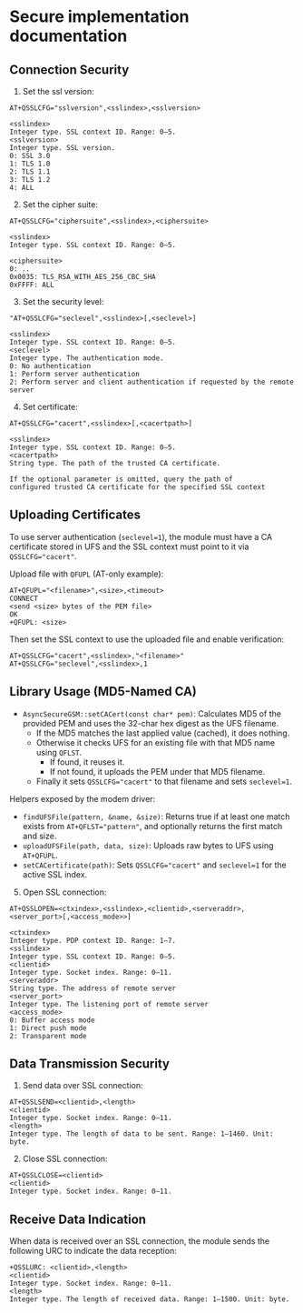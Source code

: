 # Secure implementation documentation

## Connection Security

1. Set the ssl version:

```
AT+QSSLCFG="sslversion",<sslindex>,<sslversion>

<sslindex>
Integer type. SSL context ID. Range: 0–5.
<sslversion>
Integer type. SSL version.
0: SSL 3.0
1: TLS 1.0
2: TLS 1.1
3: TLS 1.2
4: ALL
```

2. Set the cipher suite:

```
AT+QSSLCFG="ciphersuite",<sslindex>,<ciphersuite>

<sslindex>
Integer type. SSL context ID. Range: 0–5.

<ciphersuite>
0: ..
0x0035: TLS_RSA_WITH_AES_256_CBC_SHA
0xFFFF: ALL

```

3. Set the security level:

```
"AT+QSSLCFG="seclevel",<sslindex>[,<seclevel>]

<sslindex>
Integer type. SSL context ID. Range: 0–5.
<seclevel>
Integer type. The authentication mode.
0: No authentication
1: Perform server authentication
2: Perform server and client authentication if requested by the remote
server
```

4. Set certificate:

```
AT+QSSLCFG="cacert",<sslindex>[,<cacertpath>]

<sslindex>
Integer type. SSL context ID. Range: 0–5.
<cacertpath>
String type. The path of the trusted CA certificate.

If the optional parameter is omitted, query the path of
configured trusted CA certificate for the specified SSL context
```

## Uploading Certificates

To use server authentication (`seclevel=1`), the module must have a CA certificate stored in UFS and the SSL context must point to it via `QSSLCFG="cacert"`.

Upload file with `QFUPL` (AT-only example):

```
AT+QFUPL="<filename>",<size>,<timeout>
CONNECT
<send <size> bytes of the PEM file>
OK
+QFUPL: <size>
```

Then set the SSL context to use the uploaded file and enable verification:

```
AT+QSSLCFG="cacert",<sslindex>,"<filename>"
AT+QSSLCFG="seclevel",<sslindex>,1
```

## Library Usage (MD5-Named CA)

- `AsyncSecureGSM::setCACert(const char* pem)`: Calculates MD5 of the provided PEM and uses the 32-char hex digest as the UFS filename.
  - If the MD5 matches the last applied value (cached), it does nothing.
  - Otherwise it checks UFS for an existing file with that MD5 name using `QFLST`.
    - If found, it reuses it.
    - If not found, it uploads the PEM under that MD5 filename.
  - Finally it sets `QSSLCFG="cacert"` to that filename and sets `seclevel=1`.

Helpers exposed by the modem driver:

- `findUFSFile(pattern, &name, &size)`: Returns true if at least one match exists from `AT+QFLST="pattern"`, and optionally returns the first match and size.
- `uploadUFSFile(path, data, size)`: Uploads raw bytes to UFS using `AT+QFUPL`.
- `setCACertificate(path)`: Sets `QSSLCFG="cacert"` and `seclevel=1` for the active SSL index.

5. Open SSL connection:

```
AT+QSSLOPEN=<ctxindex>,<sslindex>,<clientid>,<serveraddr>,<server_port>[,<access_mode>>]

<ctxindex>
Integer type. PDP context ID. Range: 1–7.
<sslindex>
Integer type. SSL context ID. Range: 0–5.
<clientid>
Integer type. Socket index. Range: 0–11.
<serveraddr>
String type. The address of remote server
<server_port>
Integer type. The listening port of remote server
<access_mode>
0: Buffer access mode
1: Direct push mode
2: Transparent mode
```

## Data Transmission Security

1. Send data over SSL connection:

```
AT+QSSLSEND=<clientid>,<length>
<clientid>
Integer type. Socket index. Range: 0–11.
<length>
Integer type. The length of data to be sent. Range: 1–1460. Unit: byte.
```

2. Close SSL connection:

```
AT+QSSLCLOSE=<clientid>
<clientid>
Integer type. Socket index. Range: 0–11.
```

## Receive Data Indication

When data is received over an SSL connection, the module sends the following URC to indicate the data reception:

```
+QSSLURC: <clientid>,<length>
<clientid>
Integer type. Socket index. Range: 0–11.
<length>
Integer type. The length of received data. Range: 1–1500. Unit: byte.
```
